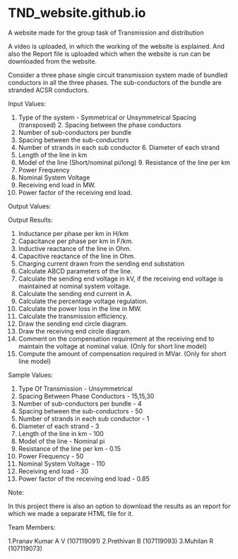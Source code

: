 # TND_website.github.io
A website made for the group task of Transmission and distribution

A video is uploaded, in which the working of the website is explained. And also the Report file is uploaded which when the website is run can be downloaded from the website.

Consider a three phase single circuit transmission system made of bundled conductors in all the three phases. The sub-conductors of the bundle are stranded ACSR conductors.

Input Values:

1. Type of the system - Symmetrical or Unsymmetrical Spacing (transposed) 2. Spacing between the phase conductors
3. Number of sub-conductors per bundle
4. Spacing between the sub-conductors
5. Number of strands in each sub conductor 6. Diameter of each strand
7. Length of the line in km
8. Model of the line (Short/nominal pi/long) 9. Resistance of the line per km
10. Power Frequency
11. Nominal System Voltage
12. Receiving end load in MW.
13. Power factor of the receiving end load.

Output Values:

Output Results:
1. Inductance per phase per km in H/km
2. Capacitance per phase per km in F/km.
3. Inductive reactance of the line in Ohm.
4. Capacitive reactance of the line in Ohm.
5. Charging current drawn from the sending end substation
6. Calculate ABCD parameters of the line.
7. Calculate the sending end voltage in kV, if the receiving end voltage is maintained at
nominal system voltage.
8. Calculate the sending end current in A.
9. Calculate the percentage voltage regulation.
10. Calculate the power loss in the line in MW.
11. Calculate the transmission efficiency.
12. Draw the sending end circle diagram.
13. Draw the receiving end circle diagram.
14. Comment on the compensation requirement at the receiving end to maintain the
voltage at nominal value. (Only for short line model)
15. Compute the amount of compensation required in MVar. (Only for short line model)

Sample Values:

1) Type Of Transmission - Unsymmetrical
2) Spacing Between Phase Conductors - 15,15,30
3) Number of sub-conductors per bundle - 4
4) Spacing between the sub-conductors - 50
5) Number of strands in each sub conductor - 1
6) Diameter of each strand - 3
7) Length of the line in km - 100
8) Model of the line - Nominal pi
9) Resistance of the line per km - 0.15
10) Power Frequency - 50
11) Nominal System Voltage - 110
12) Receiving end load - 30
13) Power factor of the receiving end load - 0.85

Note:

In this project there is also an option to download the results as an report for which we made a separate HTML file for it.

Team Members:

1.Pranav Kumar A V (107119091)
2.Prethivan B (107119093)
3.Muhilan R (107119073)
